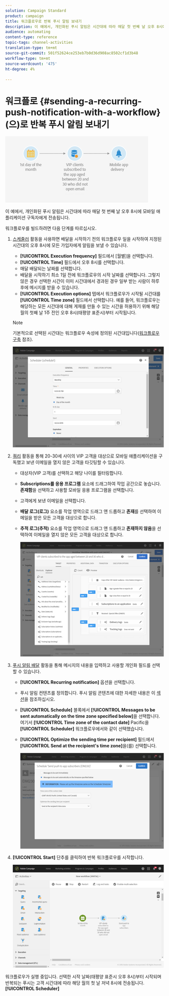 ```yaml
---
solution: Campaign Standard
product: campaign
title: 워크플로우로 반복 푸시 알림 보내기
description: 이 예에서, 개인화된 푸시 알림은 시간대에 따라 매달 첫 번째 날 오후 8시에 모바일 애플리케이션 구독자에게 전송됩니다.
audience: automating
content-type: reference
topic-tags: channel-activities
translation-type: tm+mt
source-git-commit: 501f52624ce253eb7b0d36d908ac8502cf1d3b48
workflow-type: tm+mt
source-wordcount: '475'
ht-degree: 4%

---
```



# 워크플로 {#sending-a-recurring-push-notification-with-a-workflow}(으)로 반복 푸시 알림 보내기

![](assets/wkf_push_example_1.png)

이 예에서, 개인화된 푸시 알림은 시간대에 따라 매달 첫 번째 날 오후 8시에 모바일 애플리케이션 구독자에게 전송됩니다.

워크플로우를 빌드하려면 다음 단계를 따르십시오.

1. [스케줄러](../../automating/using/scheduler.md) 활동을 사용하면 배달을 시작하기 전의 워크플로우 일을 시작하여 지정된 시간대의 오후 8시에 모든 가입자에게 알림을 보낼 수 있습니다.

   * **[!UICONTROL Execution frequency]** 필드에서 [월별]을 선택합니다.
   * **[!UICONTROL Time]** 필드에서 오후 8시를 선택합니다.
   * 매달 배달되는 날짜를 선택합니다.
   * 배달을 시작하기 최소 1일 전에 워크플로우의 시작 날짜를 선택합니다. 그렇지 않은 경우 선택한 시간이 이미 시간대에서 경과된 경우 일부 받는 사람이 하루 후에 메시지를 받을 수 있습니다.
   * **[!UICONTROL Execution options]** 탭에서 워크플로우가 시작될 시간대를 **[!UICONTROL Time zone]** 필드에서 선택합니다. 예를 들어, 워크플로우는 해당하는 모든 시간대에 대해 게재를 만들 수 있는 시간을 허용하기 위해 해당 월의 첫째 날 1주 전인 오후 8시(태평양 표준시)부터 시작됩니다.

   >[!NOTE]
   >
   >기본적으로 선택된 시간대는 워크플로우 속성에 정의된 시간대입니다([워크플로우 구축](../../automating/using/building-a-workflow.md) 참조).

   ![](assets/wkf_push_example_5.png)

1. [쿼리](../../automating/using/query.md) 활동을 통해 20-30세 사이의 VIP 고객을 대상으로 모바일 애플리케이션을 구독했고 보낸 이메일을 열지 않은 고객을 타깃팅할 수 있습니다.

   * 대상자(VIP 고객)를 선택하고 해당 나이를 필터링합니다.
   * **Subscriptions를 응용 프로그램** 요소에 드래그하여 작업 공간으로 놓습니다. **존재함**&#x200B;을 선택하고 사용할 모바일 응용 프로그램을 선택합니다.
   * 고객에게 보낸 이메일을 선택합니다.
   * **배달 로그(로그)** 요소를 작업 영역으로 드래그 앤 드롭하고 **존재**&#x200B;를 선택하여 이메일을 받은 모든 고객을 대상으로 합니다.
   * **추적 로그(추적)** 요소를 작업 영역으로 드래그 앤 드롭하고 **존재하지 않음**&#x200B;을 선택하여 이메일을 열지 않은 모든 고객을 대상으로 합니다.

      ![](assets/wkf_push_example_2.png)

1. [푸시 알림 배달](../../automating/using/push-notification-delivery.md) 활동을 통해 메시지의 내용을 입력하고 사용할 개인화 필드를 선택할 수 있습니다.

   * **[!UICONTROL Recurring notification]** 옵션을 선택합니다.
   * 푸시 알림 컨텐츠를 정의합니다. 푸시 알림 콘텐츠에 대한 자세한 내용은 이 [섹션](../../channels/using/preparing-and-sending-a-push-notification.md)을 참조하십시오.
   * **[!UICONTROL Schedule]** 블록에서 **[!UICONTROL Messages to be sent automatically on the time zone specified below]**&#x200B;을 선택합니다. 여기서 **[!UICONTROL Time zone of the contact date]** Pacific을 **[!UICONTROL Scheduler]** 워크플로우에서와 같이 선택했습니다.
   * **[!UICONTROL Optimize the sending time per recipient]** 필드에서 **[!UICONTROL Send at the recipient's time zone]**&#x200B;을(를) 선택합니다.

      ![](assets/wkf_push_example_4.png)

1. **[!UICONTROL Start]** 단추를 클릭하여 반복 워크플로우를 시작합니다.

   ![](assets/wkf_push_example_3.png)

워크플로우가 실행 중입니다. 선택한 시작 날짜(태평양 표준시 오후 8시)부터 시작되며 반복되는 푸시는 고객 시간대에 따라 해당 월의 첫 날 저녁 8시에 전송됩니다.**[!UICONTROL Scheduler]**
